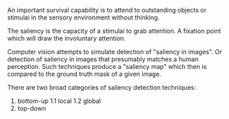  An important survival capability is to attend to outstanding objects or stimulai in the sensory environment without thinking.
 
 The saliency is the capacity of a stimulai to grab attention. A fixation point which will draw the involuntary attention.
 
 Computer vision attempts to simulate detection of "saliency in images". Or detection of saliency in images that presumably matches a human perception. 
 Such techniques produce a "saliency map" which then is compared to the ground truth mask of a given image.
 
 There are two broad categories of saliency detection techniques: 
 
 1. bottom-up
 1.1 local
 1.2 global
 2. top-down
